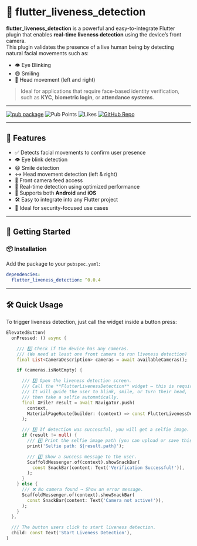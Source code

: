# 🧠 flutter_liveness_detection

**flutter_liveness_detection** is a powerful and easy-to-integrate Flutter plugin that enables **real-time liveness detection** using the device’s front camera.  
This plugin validates the presence of a live human being by detecting natural facial movements such as:

- 👁️ Eye Blinking
- 😄 Smiling
- 🔄 Head movement (left and right)

> Ideal for applications that require face-based identity verification, such as **KYC**, **biometric login**, or **attendance systems**.

---

[![pub package](https://img.shields.io/pub/v/flutter_liveness_detection.svg)](https://pub.dev/packages/flutter_liveness_detection)
![Pub Points](https://img.shields.io/pub/points/flutter_liveness_detection)
![Likes](https://img.shields.io/pub/likes/flutter_liveness_detection)
[![GitHub Repo](https://img.shields.io/badge/github-rahmanprofile%2Fflutter_liveness_detection-blue?logo=github)](https://github.com/rahmanprofile/flutter_liveness_detection)

---

## 🚀 Features

- ✅ Detects facial movements to confirm user presence
- 👁️ Eye blink detection
- 😄 Smile detection
- ↔️ Head movement detection (left & right)
- 🎥 Front camera feed access
- 🧠 Real-time detection using optimized performance
- 📱 Supports both **Android** and **iOS**
- 🛠️ Easy to integrate into any Flutter project
- 🔐 Ideal for security-focused use cases

---

## 🔧 Getting Started

### 📦 Installation

Add the package to your `pubspec.yaml`:

```yaml
dependencies:
  flutter_liveness_detection: ^0.0.4

```
---
## 🛠️ Quick Usage

To trigger liveness detection, just call the widget inside a button press:

```dart
ElevatedButton(
  onPressed: () async {

    /// 1️⃣ Check if the device has any cameras.
    /// (We need at least one front camera to run liveness detection)
    final List<CameraDescription> cameras = await availableCameras();

    if (cameras.isNotEmpty) {

      /// 2️⃣ Open the liveness detection screen.
      /// Call the **FlutterLivenessDetection** widget — this is required.
      /// It will guide the user to blink, smile, or turn their head,
      /// then take a selfie automatically.
      final XFile? result = await Navigator.push(
        context,
        MaterialPageRoute(builder: (context) => const FlutterLivenessDetection()),
      );

      /// 3️⃣ If detection was successful, you will get a selfie image.
      if (result != null) {
        /// 4️⃣ Print the selfie image path (you can upload or save this file).
        print('Selfie path: ${result.path}');

        /// 5️⃣ Show a success message to the user.
        ScaffoldMessenger.of(context).showSnackBar(
          const SnackBar(content: Text('Verification Successful!')),
        );
      }
    } else {
      /// ❌ No camera found → Show an error message.
      ScaffoldMessenger.of(context).showSnackBar(
        const SnackBar(content: Text('Camera not active!')),
      );
    }
  },

  /// The button users click to start liveness detection.
  child: const Text('Start Liveness Detection'),
)



